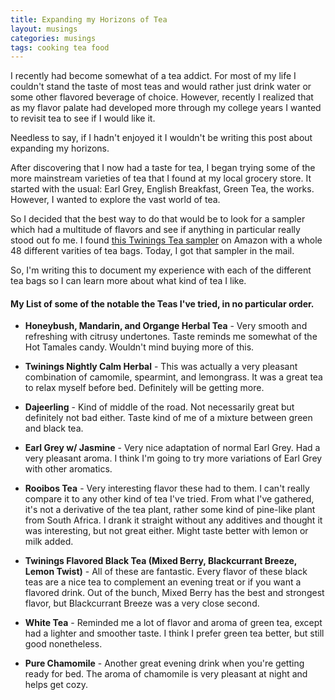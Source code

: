 ```yaml
---
title: Expanding my Horizons of Tea
layout: musings
categories: musings
tags: cooking tea food
---
```


I recently had become somewhat of a tea addict. For most of my life I couldn't stand the taste of most teas and would rather just drink water or some other flavored beverage of choice. However, recently I realized that as my flavor palate had developed more through my college years I wanted to revisit tea to see if I would like it.

Needless to say, if I hadn't enjoyed it I wouldn't be writing this post about expanding my horizons.

<!--more-->

After discovering that I now had a taste for tea, I began trying some of the more mainstream varieties of tea that I found at my local grocery store. It started with the usual: Earl Grey,  English Breakfast, Green Tea, the works. However, I wanted to explore the vast world of tea.

So I decided that the best way to do that would be to look for a sampler which had a multitude of flavors and see if anything in particular really stood out fo me. I found <a href="https://www.amazon.com/gp/product/B075F9Y19M/">this Twinings Tea sampler</a> on Amazon with a whole 48 different varities of tea bags. Today, I got that sampler in the mail.

So, I'm writing this to document my experience with each of the different tea bags so I can learn more about what kind of tea I like.

#### My List of some of the notable the Teas I've tried, in no particular order.

* **Honeybush, Mandarin, and Organge Herbal Tea** - Very smooth and refreshing with citrusy undertones. Taste reminds me somewhat of the Hot Tamales candy. Wouldn't mind buying more of this.

* **Twinings Nightly Calm Herbal** - This was actually a very pleasant combination of camomile, spearmint, and lemongrass. It was a great tea to relax myself before bed. Definitely will be getting more.

* **Dajeerling** - Kind of middle of the road. Not necessarily great but definitely not bad either. Taste kind of me of a mixture between green and black tea.

* **Earl Grey w/ Jasmine** - Very nice adaptation of normal Earl Grey. Had a very pleasant aroma. I think I'm going to try more variations of Earl Grey with other aromatics.

* **Rooibos Tea** - Very interesting flavor these had to them. I can't really compare it to any other kind of tea I've tried. From what I've gathered, it's not a derivative of the tea plant, rather some kind of pine-like plant from South Africa. I drank it straight without any additives and thought it was interesting, but not great either. Might taste better with lemon or milk added.

* **Twinings Flavored Black Tea (Mixed Berry, Blackcurrant Breeze, Lemon Twist)** - All of these are fantastic. Every flavor of these black teas are a nice tea to complement an evening treat or if you want a flavored drink. Out of the bunch, Mixed Berry has the best and strongest flavor, but Blackcurrant Breeze was a very close second.

* **White Tea** - Reminded me a lot of flavor and aroma of green tea, except had a lighter and smoother taste. I think I prefer green tea better, but still good nonetheless.

* **Pure Chamomile** - Another great evening drink when you're getting ready for bed. The aroma of chamomile is very pleasant at night and helps get cozy. 
